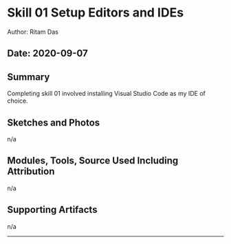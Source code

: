 #  Skill 01 Setup Editors and IDEs

Author: Ritam Das

Date: 2020-09-07
-----

## Summary
Completing skill 01 involved installing Visual Studio Code as my IDE of choice.

## Sketches and Photos
n/a

## Modules, Tools, Source Used Including Attribution
n/a

## Supporting Artifacts
n/a

-----
